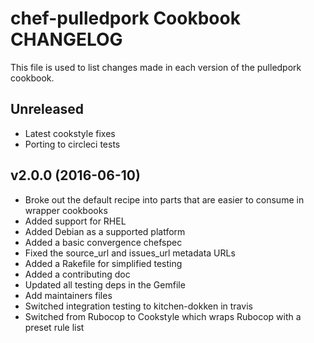 # chef-pulledpork Cookbook CHANGELOG

This file is used to list changes made in each version of the pulledpork cookbook.

## Unreleased

- Latest cookstyle fixes
- Porting to circleci tests

## v2.0.0 (2016-06-10)

- Broke out the default recipe into parts that are easier to consume in wrapper cookbooks
- Added support for RHEL
- Added Debian as a supported platform
- Added a basic convergence chefspec
- Fixed the source_url and issues_url metadata URLs
- Added a Rakefile for simplified testing
- Added a contributing doc
- Updated all testing deps in the Gemfile
- Add maintainers files
- Switched integration testing to kitchen-dokken in travis
- Switched from Rubocop to Cookstyle which wraps Rubocop with a preset rule list
